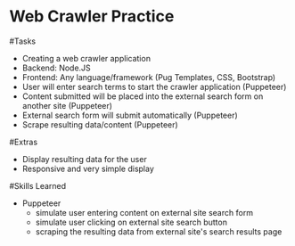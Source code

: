 # Web Crawler Practice


#Tasks
- Creating a web crawler application
- Backend: Node.JS
- Frontend: Any language/framework (Pug Templates, CSS, Bootstrap)
- User will enter search terms to start the crawler application (Puppeteer)
- Content submitted will be placed into the external search form on another site (Puppeteer)
- External search form will submit automatically (Puppeteer)
- Scrape resulting data/content (Puppeteer)


#Extras
- Display resulting data for the user
- Responsive and very simple display

#Skills Learned
- Puppeteer
    - simulate user entering content on external site search form
    - simulate user clicking on external site search button
    - scraping the resulting data from external site's search results page
